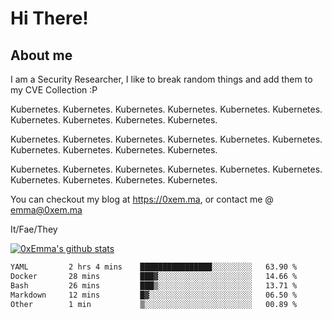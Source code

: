 # Hi There!

## About me
I am a Security Researcher, I like to break random things and add them to my CVE Collection :P 

Kubernetes. Kubernetes. Kubernetes. Kubernetes. Kubernetes. Kubernetes. Kubernetes. Kubernetes. Kubernetes. Kubernetes.

Kubernetes. Kubernetes. Kubernetes. Kubernetes. Kubernetes. Kubernetes. Kubernetes. Kubernetes. Kubernetes. Kubernetes.

Kubernetes. Kubernetes. Kubernetes. Kubernetes. Kubernetes. Kubernetes. Kubernetes. Kubernetes. Kubernetes. Kubernetes.

You can checkout my blog at https://0xem.ma, or contact me @ [emma@0xem.ma](mailto:emma@0xem.ma)

It/Fae/They

[![0xEmma's github stats](https://github-readme-stats.vercel.app/api?username=0xEmma&count_private=true&show_icons=true&theme=gruvbox)](https://github.com/0xEmma)
<!--START_SECTION:waka-->

```txt
YAML         2 hrs 4 mins    ████████████████░░░░░░░░░   63.90 %
Docker       28 mins         ███▓░░░░░░░░░░░░░░░░░░░░░   14.66 %
Bash         26 mins         ███▒░░░░░░░░░░░░░░░░░░░░░   13.71 %
Markdown     12 mins         █▓░░░░░░░░░░░░░░░░░░░░░░░   06.50 %
Other        1 min           ▒░░░░░░░░░░░░░░░░░░░░░░░░   00.89 %
```

<!--END_SECTION:waka-->
